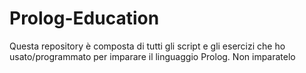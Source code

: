 # Prolog-Education

Questa repository è composta di tutti gli script e gli esercizi che ho usato/programmato per imparare il linguaggio Prolog. Non imparatelo